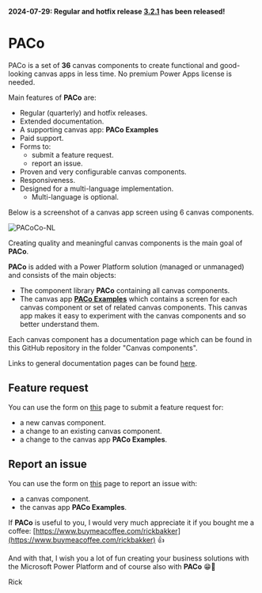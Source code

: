 **2024-07-29: Regular and hotfix release [3.2.1](./Releases/Release%20notes.md) has been released!**

# PACo
PACo is a set of **36** canvas components to create functional and good-looking canvas apps in less time. No premium Power Apps license is needed.

Main features of **PACo** are:
* Regular (quarterly) and hotfix releases.
* Extended documentation.
* A supporting canvas app: **PACo Examples**
* Paid support.
* Forms to:
  * submit a feature request.
  * report an issue.
* Proven and very configurable canvas components.
* Responsiveness.
* Designed for a multi-language implementation.
  * Multi-language is optional.

Below is a screenshot of a canvas app screen using 6 canvas components.

![PACoCo-NL](https://github.com/formsandflows/PACo/assets/35654198/ee38ce20-c5e1-4f45-a9e0-db3c502ffb2b)

Creating quality and meaningful canvas components is the main goal of **PACo**.

**PACo** is added with a Power Platform solution (managed or unmanaged) and consists of the main objects:
* The component library **PACo** containing all canvas components.
* The canvas app **[PACo Examples](https://www.formsandflows.nl/redirects/paco-github-paco-examples)** which contains a screen for each canvas component or set of related canvas components. This canvas app makes it easy to experiment with the canvas components and so better understand them.

Each canvas component has a documentation page which can be found in this GitHub repository in the folder "Canvas components".

Links to general documentation pages can be found [here](https://www.formsandflows.nl/redirects/paco-github-documentation).

## Feature request
You can use the form on [this](https://www.formsandflows.nl/redirects/paco-github-feature-request) page to submit a feature request for:
* a new canvas component.
* a change to an existing canvas component.
* a change to the canvas app **PACo Examples**.

## Report an issue
You can use the form on [this](https://www.formsandflows.nl/redirects/paco-github-report-issue) page to report an issue with:
* a canvas component.
* the canvas app **PACo Examples**.

If **PACo** is useful to you, I would very much appreciate it if you bought me a coffee: [https://www.buymeacoffee.com/rickbakker](https://www.buymeacoffee.com/rickbakker) 👍

And with that, I wish you a lot of fun creating your business solutions with the Microsoft Power Platform and of course also with **PACo** 😁👊

Rick
